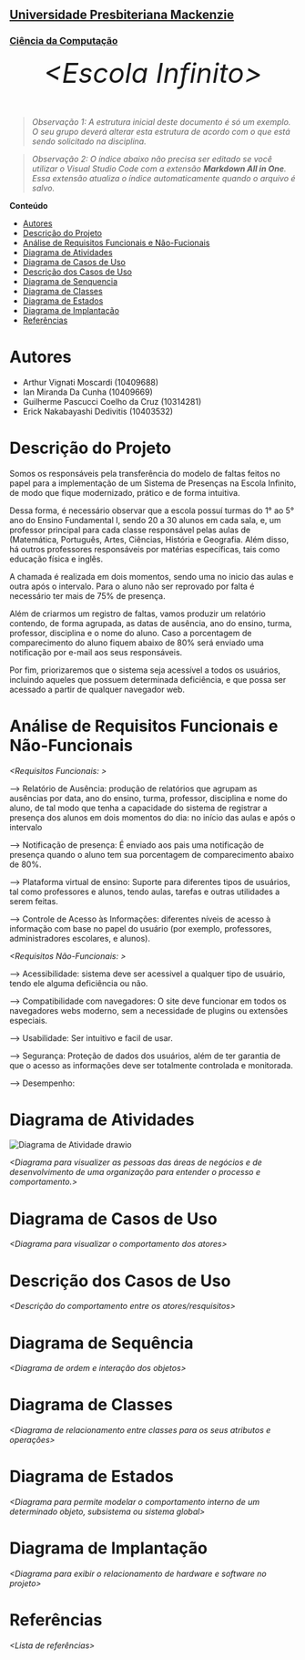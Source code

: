 <h2><a href= "https://www.mackenzie.br">Universidade Presbiteriana Mackenzie</a></h2>
<h3><a href= "https://www.mackenzie.br/graduacao/sao-paulo-higienopolis/sistemas-de-informacao">Ciência da Computação</a></h3>


<font size="+12"><center>
*&lt;Escola Infinito&gt;*
</center></font>

>*Observação 1: A estrutura inicial deste documento é só um exemplo. O seu grupo deverá alterar esta estrutura de acordo com o que está sendo solicitado na disciplina.*

>*Observação 2: O índice abaixo não precisa ser editado se você utilizar o Visual Studio Code com a extensão **Markdown All in One**. Essa extensão atualiza o índice automaticamente quando o arquivo é salvo.*

**Conteúdo**

- [Autores](#nome-alunos)
- [Descrição do Projeto](#introdução-do-projeto)
- [Análise de Requisitos Funcionais e Não-Fucionais](#descrição-dos-requisitos)
- [Diagrama de Atividades](#diagrama-de-atividades) 
- [Diagrama de Casos de Uso](#diagrama-de-comportamento-atores)
- [Descrição dos Casos de Uso](#descrição-das-funcões)
- [Diagrama de Senquencia](#diagrama-de-ordem-interações)
- [Diagrama de Classes](#diagrama-orientado-objetos)
- [Diagrama de Estados](#diagrama-estrutura-componente)
- [Diagrama de Implantação](#diagrama-de-hardware-software)
- [Referências](#referências)

 
# Autores

* Arthur Vignati Moscardi (10409688)
* Ian Miranda Da Cunha (10409669)
* Guilherme Pascucci Coelho da Cruz (10314281)
* Erick Nakabayashi Dedivitis (10403532)
# Descrição do Projeto

 Somos os responsáveis pela transferência do modelo de faltas feitos no papel para a implementação de um Sistema de Presenças na Escola Infinito, de modo que fique modernizado, prático e de forma intuitiva.

  Dessa forma, é necessário observar que a escola possuí turmas do 1° ao 5° ano do Ensino Fundamental I, sendo 20 a 30 alunos em cada sala, e, um professor principal para cada classe responsável pelas aulas de (Matemática, Português, Artes, Ciências, História e Geografia. Além disso, há outros professores responsáveis por matérias específicas, tais como  educação física e inglês.
  
  A chamada é realizada em dois momentos, sendo uma no inicio das aulas e outra após o intervalo. Para o aluno não ser reprovado por falta é necessário ter mais de 75% de presença.
  
  Além de criarmos um registro de faltas, vamos produzir um relatório contendo, de forma agrupada, as datas de ausência, ano do ensino, turma, professor, disciplina e o nome do aluno. Caso a porcentagem de comparecimento do aluno fiquem abaixo de 80% será enviado uma notificação por e-mail aos seus responsáveis.
  
  Por fim, priorizaremos que o sistema seja acessível a todos os usuários, incluindo aqueles que possuem determinada deficiência, e que possa ser acessado a partir de qualquer navegador web. 

# Análise de Requisitos Funcionais e Não-Funcionais
*&lt;Requisitos Funcionais: &gt;*

--> Relatório de Ausência: produção de relatórios que agrupam as ausências por data, ano do ensino, turma, professor, disciplina e nome do aluno, de tal modo que tenha a capacidade do sistema de registrar a presença dos alunos em dois momentos do dia: no início das aulas e após o intervalo

--> Notificação de presença: É enviado aos pais uma notificação de presença quando o aluno tem sua porcentagem de comparecimento abaixo de 80%.

--> Plataforma virtual de ensino: Suporte para diferentes tipos de usuários, tal como professores e alunos, tendo aulas, tarefas e outras utilidades a serem feitas.  

--> Controle de Acesso às Informações: diferentes níveis de acesso à informação com base no papel do usuário (por exemplo, professores, administradores escolares, e alunos).



*&lt;Requisitos Não-Funcionais: &gt;*

--> Acessibilidade: sistema deve ser acessivel a qualquer tipo de usuário, tendo ele alguma deficiência ou não.

--> Compatibilidade com navegadores: O site deve funcionar em todos os navegadores webs moderno, sem a necessidade de plugins ou extensões especiais. 

--> Usabilidade: Ser intuitivo e facil de usar.

--> Segurança: Proteção de dados dos usuários, além de ter garantia de que o acesso as informações deve ser totalmente controlada e monitorada.

--> Desempenho: 


# Diagrama de Atividades
![Diagrama de Atividade drawio](https://github.com/cc4semestre/projeto/assets/161724108/db23d79d-3dab-419a-a3b0-4301a77d9dcd)


*&lt;Diagrama para visualizer as pessoas das áreas de negócios e de desenvolvimento de uma organização para entender o processo e comportamento.&gt;*

# Diagrama de Casos de Uso

*&lt;Diagrama para visualizar o comportamento dos atores&gt;*

# Descrição dos Casos de Uso
 

*&lt;Descrição do comportamento entre os atores/resquisitos&gt;*

# Diagrama de Sequência

*&lt;Diagrama de ordem e interação dos objetos&gt;*

# Diagrama de Classes

*&lt;Diagrama de relacionamento entre classes para os seus atributos e operações&gt;*

# Diagrama de Estados

*&lt;Diagrama para permite modelar o comportamento interno de um determinado objeto, subsistema ou sistema global&gt;*

# Diagrama de Implantação

*&lt;Diagrama para exibir o relacionamento de hardware e software no projeto&gt;*

# Referências

*&lt;Lista de referências&gt;*
